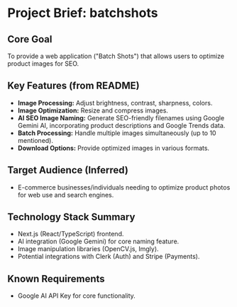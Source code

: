 # Project Brief: batchshots

## Core Goal
To provide a web application ("Batch Shots") that allows users to optimize product images for SEO.

## Key Features (from README)
- **Image Processing:** Adjust brightness, contrast, sharpness, colors.
- **Image Optimization:** Resize and compress images.
- **AI SEO Image Naming:** Generate SEO-friendly filenames using Google Gemini AI, incorporating product descriptions and Google Trends data.
- **Batch Processing:** Handle multiple images simultaneously (up to 10 mentioned).
- **Download Options:** Provide optimized images in various formats.

## Target Audience (Inferred)
- E-commerce businesses/individuals needing to optimize product photos for web use and search engines.

## Technology Stack Summary
- Next.js (React/TypeScript) frontend.
- AI integration (Google Gemini) for core naming feature.
- Image manipulation libraries (OpenCV.js, Imgly).
- Potential integrations with Clerk (Auth) and Stripe (Payments).

## Known Requirements
- Google AI API Key for core functionality. 